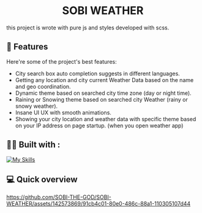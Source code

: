 <h1 align="center" id="title">SOBI WEATHER</h1>

<p id="description">this project is wrote with pure js and styles developed with scss.</p>

<h2>🧐 Features</h2>

Here're some of the project's best features:

-   City search box auto completion suggests in different languages.
-   Getting any location and city current Weather Data based on the name and geo coordination.
-   Dynamic theme based on searched city time zone (day or night time).
-   Raining or Snowing theme based on searched city Weather (rainy or snowy weather).
-   Insane UI UX with smooth animations.
-   Showing your city location and weather data with specific theme based on your IP address on page startup. (when you open weather app)

<h2>👨‍💻 Built with :</h2>

[![My Skills](https://skillicons.dev/icons?i=js,gulp,sass,html)](https://skillicons.dev)

<h2>💻 Quick overview</h2>


https://github.com/SOBI-THE-GOD/SOBI-WEATHER/assets/142573869/91cb4c01-80e0-486c-88a1-110305107d44

